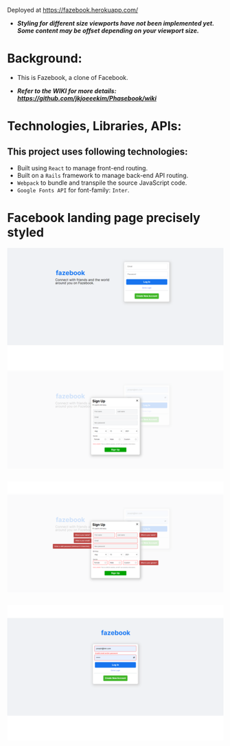 Deployed at https://fazebook.herokuapp.com/

* ***Styling for different size viewports have not been implemented yet. Some content may be offset depending on your viewport size.***

# Background:
- This is Fazebook, a clone of Facebook.

* ***Refer to the WIKI for more details:***
***https://github.com/jkjoeeekim/Phasebook/wiki***

# Technologies, Libraries, APIs:
## This project uses following technologies:
  - Built using `React` to manage front-end routing.
  - Built on a `Rails` framework to manage back-end API routing.
  - `Webpack` to bundle and transpile the source JavaScript code.
  - `Google Fonts API` for font-family: `Inter`.

# Facebook landing page precisely styled
<img src="./app/assets/images/login1.png" alt="Signin Page"
	title="Signin Page" width="600" />
<img src="./app/assets/images/login2.png" alt="Signup Page"
	title="Signup Page" width="600" />
<img src="./app/assets/images/login3.png" alt="Error"
	title="Error" width="600" />
<img src="./app/assets/images/login4.png" alt="Error" 
  title="Error" width="600" />